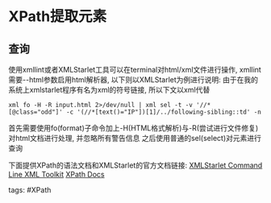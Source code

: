 # XPath提取元素

## 查询

使用xmllint或者XMLStarlet工具可以在terminal对html/xml文件进行操作, xmllint需要--html参数启用html解析器, 以下则以XMLStarlet为例进行说明:
由于在我的系统上xmlstarlet程序有名为xml的符号链接, 所以下文以xml代替

```
xml fo -H -R input.html 2>/dev/null | xml sel -t -v '//*[@class="odd"]' -c '(//*[text()="IP"])[1]/../following-sibling::td' -n
```

首先需要使用fo(format)子命令加上-H(HTML格式解析)与-R(尝试进行文件修复)对html文档进行处理, 并忽略所有警告信息
之后使用普通的sel(select)对元素进行查询

下面提供XPath的语法文档和XMLStarlet的官方文档链接:
[XMLStarlet Command Line XML Toolkit](https://xmlstar.sourceforge.net/docs.php)
[XPath Docs](https://developer.mozilla.org/en-US/docs/Web/XPath#documentation)


tags: #XPath
